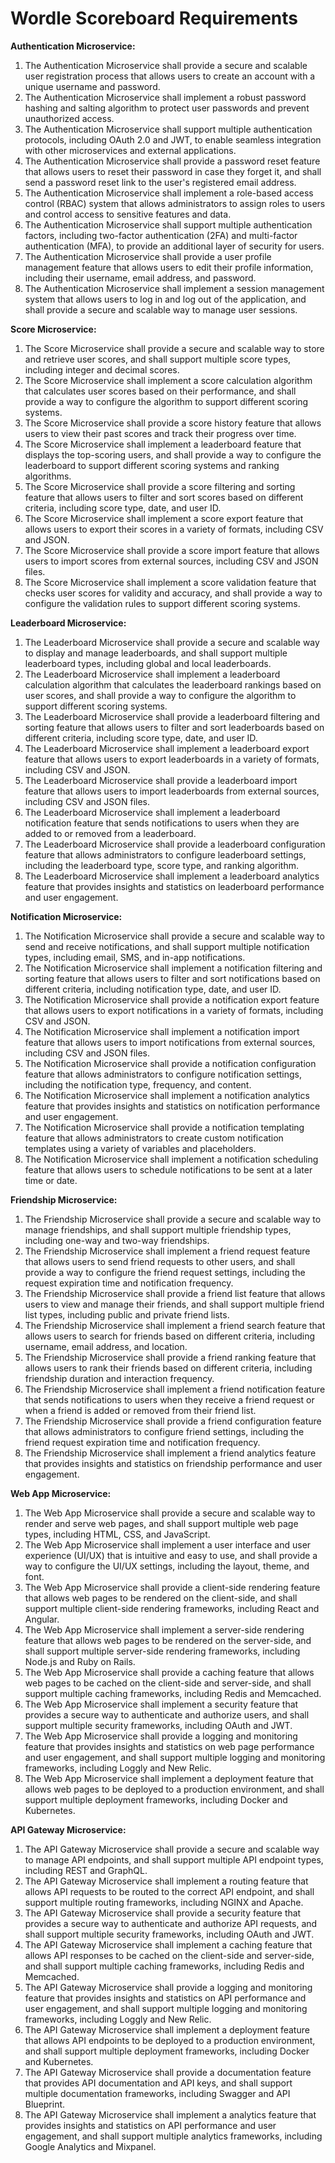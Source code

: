 # Wordle Scoreboard Requirements

**Authentication Microservice:**

1. The Authentication Microservice shall provide a secure and scalable user registration process that allows users to create an account with a unique username and password.
2. The Authentication Microservice shall implement a robust password hashing and salting algorithm to protect user passwords and prevent unauthorized access.
3. The Authentication Microservice shall support multiple authentication protocols, including OAuth 2.0 and JWT, to enable seamless integration with other microservices and external applications.
4. The Authentication Microservice shall provide a password reset feature that allows users to reset their password in case they forget it, and shall send a password reset link to the user's registered email address.
5. The Authentication Microservice shall implement a role-based access control (RBAC) system that allows administrators to assign roles to users and control access to sensitive features and data.
6. The Authentication Microservice shall support multiple authentication factors, including two-factor authentication (2FA) and multi-factor authentication (MFA), to provide an additional layer of security for users.
7. The Authentication Microservice shall provide a user profile management feature that allows users to edit their profile information, including their username, email address, and password.
8. The Authentication Microservice shall implement a session management system that allows users to log in and log out of the application, and shall provide a secure and scalable way to manage user sessions.

**Score Microservice:**

1. The Score Microservice shall provide a secure and scalable way to store and retrieve user scores, and shall support multiple score types, including integer and decimal scores.
2. The Score Microservice shall implement a score calculation algorithm that calculates user scores based on their performance, and shall provide a way to configure the algorithm to support different scoring systems.
3. The Score Microservice shall provide a score history feature that allows users to view their past scores and track their progress over time.
4. The Score Microservice shall implement a leaderboard feature that displays the top-scoring users, and shall provide a way to configure the leaderboard to support different scoring systems and ranking algorithms.
5. The Score Microservice shall provide a score filtering and sorting feature that allows users to filter and sort scores based on different criteria, including score type, date, and user ID.
6. The Score Microservice shall implement a score export feature that allows users to export their scores in a variety of formats, including CSV and JSON.
7. The Score Microservice shall provide a score import feature that allows users to import scores from external sources, including CSV and JSON files.
8. The Score Microservice shall implement a score validation feature that checks user scores for validity and accuracy, and shall provide a way to configure the validation rules to support different scoring systems.

**Leaderboard Microservice:**

1. The Leaderboard Microservice shall provide a secure and scalable way to display and manage leaderboards, and shall support multiple leaderboard types, including global and local leaderboards.
2. The Leaderboard Microservice shall implement a leaderboard calculation algorithm that calculates the leaderboard rankings based on user scores, and shall provide a way to configure the algorithm to support different scoring systems.
3. The Leaderboard Microservice shall provide a leaderboard filtering and sorting feature that allows users to filter and sort leaderboards based on different criteria, including score type, date, and user ID.
4. The Leaderboard Microservice shall implement a leaderboard export feature that allows users to export leaderboards in a variety of formats, including CSV and JSON.
5. The Leaderboard Microservice shall provide a leaderboard import feature that allows users to import leaderboards from external sources, including CSV and JSON files.
6. The Leaderboard Microservice shall implement a leaderboard notification feature that sends notifications to users when they are added to or removed from a leaderboard.
7. The Leaderboard Microservice shall provide a leaderboard configuration feature that allows administrators to configure leaderboard settings, including the leaderboard type, score type, and ranking algorithm.
8. The Leaderboard Microservice shall implement a leaderboard analytics feature that provides insights and statistics on leaderboard performance and user engagement.

**Notification Microservice:**

1. The Notification Microservice shall provide a secure and scalable way to send and receive notifications, and shall support multiple notification types, including email, SMS, and in-app notifications.
2. The Notification Microservice shall implement a notification filtering and sorting feature that allows users to filter and sort notifications based on different criteria, including notification type, date, and user ID.
3. The Notification Microservice shall provide a notification export feature that allows users to export notifications in a variety of formats, including CSV and JSON.
4. The Notification Microservice shall implement a notification import feature that allows users to import notifications from external sources, including CSV and JSON files.
5. The Notification Microservice shall provide a notification configuration feature that allows administrators to configure notification settings, including the notification type, frequency, and content.
6. The Notification Microservice shall implement a notification analytics feature that provides insights and statistics on notification performance and user engagement.
7. The Notification Microservice shall provide a notification templating feature that allows administrators to create custom notification templates using a variety of variables and placeholders.
8. The Notification Microservice shall implement a notification scheduling feature that allows users to schedule notifications to be sent at a later time or date.

**Friendship Microservice:**

1. The Friendship Microservice shall provide a secure and scalable way to manage friendships, and shall support multiple friendship types, including one-way and two-way friendships.
2. The Friendship Microservice shall implement a friend request feature that allows users to send friend requests to other users, and shall provide a way to configure the friend request settings, including the request expiration time and notification frequency.
3. The Friendship Microservice shall provide a friend list feature that allows users to view and manage their friends, and shall support multiple friend list types, including public and private friend lists.
4. The Friendship Microservice shall implement a friend search feature that allows users to search for friends based on different criteria, including username, email address, and location.
5. The Friendship Microservice shall provide a friend ranking feature that allows users to rank their friends based on different criteria, including friendship duration and interaction frequency.
6. The Friendship Microservice shall implement a friend notification feature that sends notifications to users when they receive a friend request or when a friend is added or removed from their friend list.
7. The Friendship Microservice shall provide a friend configuration feature that allows administrators to configure friend settings, including the friend request expiration time and notification frequency.
8. The Friendship Microservice shall implement a friend analytics feature that provides insights and statistics on friendship performance and user engagement.

**Web App Microservice:**

1. The Web App Microservice shall provide a secure and scalable way to render and serve web pages, and shall support multiple web page types, including HTML, CSS, and JavaScript.
2. The Web App Microservice shall implement a user interface and user experience (UI/UX) that is intuitive and easy to use, and shall provide a way to configure the UI/UX settings, including the layout, theme, and font.
3. The Web App Microservice shall provide a client-side rendering feature that allows web pages to be rendered on the client-side, and shall support multiple client-side rendering frameworks, including React and Angular.
4. The Web App Microservice shall implement a server-side rendering feature that allows web pages to be rendered on the server-side, and shall support multiple server-side rendering frameworks, including Node.js and Ruby on Rails.
5. The Web App Microservice shall provide a caching feature that allows web pages to be cached on the client-side and server-side, and shall support multiple caching frameworks, including Redis and Memcached.
6. The Web App Microservice shall implement a security feature that provides a secure way to authenticate and authorize users, and shall support multiple security frameworks, including OAuth and JWT.
7. The Web App Microservice shall provide a logging and monitoring feature that provides insights and statistics on web page performance and user engagement, and shall support multiple logging and monitoring frameworks, including Loggly and New Relic.
8. The Web App Microservice shall implement a deployment feature that allows web pages to be deployed to a production environment, and shall support multiple deployment frameworks, including Docker and Kubernetes.

**API Gateway Microservice:**

1. The API Gateway Microservice shall provide a secure and scalable way to manage API endpoints, and shall support multiple API endpoint types, including REST and GraphQL.
2. The API Gateway Microservice shall implement a routing feature that allows API requests to be routed to the correct API endpoint, and shall support multiple routing frameworks, including NGINX and Apache.
3. The API Gateway Microservice shall provide a security feature that provides a secure way to authenticate and authorize API requests, and shall support multiple security frameworks, including OAuth and JWT.
4. The API Gateway Microservice shall implement a caching feature that allows API responses to be cached on the client-side and server-side, and shall support multiple caching frameworks, including Redis and Memcached.
5. The API Gateway Microservice shall provide a logging and monitoring feature that provides insights and statistics on API performance and user engagement, and shall support multiple logging and monitoring frameworks, including Loggly and New Relic.
6. The API Gateway Microservice shall implement a deployment feature that allows API endpoints to be deployed to a production environment, and shall support multiple deployment frameworks, including Docker and Kubernetes.
7. The API Gateway Microservice shall provide a documentation feature that provides API documentation and API keys, and shall support multiple documentation frameworks, including Swagger and API Blueprint.
8. The API Gateway Microservice shall implement a analytics feature that provides insights and statistics on API performance and user engagement, and shall support multiple analytics frameworks, including Google Analytics and Mixpanel.